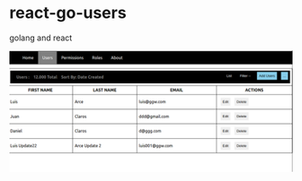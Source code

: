 # react-go-users
golang  and react 

![Users](https://raw.githubusercontent.com/kapit4n/react-go-users/master/screenshots/users.png)
